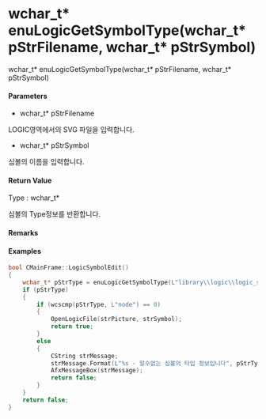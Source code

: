 # wchar\_t\* enuLogicGetSymbolType\(wchar\_t\* pStrFilename, wchar\_t\* pStrSymbol\)

wchar\_t\* enuLogicGetSymbolType\(wchar\_t\* pStrFilename, wchar\_t\* pStrSymbol\)

#### Parameters

* wchar\_t\* pStrFilename

LOGIC영역에서의 SVG 파일을 입력합니다.

* wchar\_t\* pStrSymbol

심볼의 이름을 입력합니다.

#### Return Value

Type : wchar\_t\*

심볼의 Type정보를 반환합니다.

#### Remarks

#### Examples

```cpp
bool CMainFrame::LogicSymbolEdit()
{
	wchar_t* pStrType = enuLogicGetSymbolType(L"library\\logic\\logic_symbol.svg", L"ADDER");
	if (pStrType)
	{
		if (wcscmp(pStrType, L"node") == 0)
		{
			OpenLogicFile(strPicture, strSymbol);
			return true;
		}
		else
		{
			CString strMessage;
			strMessage.Format(L"%s - 알수없는 심볼의 타입 정보입니다", pStrType);
			AfxMessageBox(strMessage);
			return false;
		}
	}
	return false;
}
```




